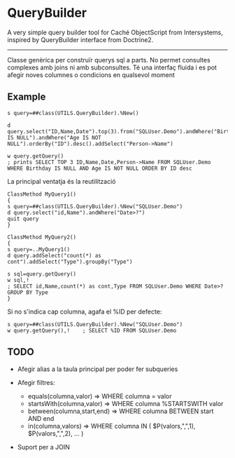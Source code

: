 QueryBuilder
============

A very simple query builder tool for Caché ObjectScript from Intersystems, inspired by QueryBuilder interface from Doctrine2.

------------------------

Classe genèrica per construïr querys sql a parts. No permet consultes complexes amb joins ni amb subconsultes.
Té una interfaç fluida i es pot afegir noves columnes o condicions en qualsevol moment

## Example ##

	s query=##class(UTILS.QueryBuilder).%New()	
	
    d query.select("ID,Name,Date").top(3).from("SQLUser.Demo").andWhere("Birthday IS NULL").andWhere("Age IS NOT NULL").orderBy("ID").desc().addSelect("Person->Name")		
	
    w query.getQuery()  
    ; prints SELECT TOP 3 ID,Name,Date,Person->Name FROM SQLUser.Demo WHERE Birthday IS NULL AND Age IS NOT NULL ORDER BY ID desc


La principal ventatja és la reutilització

    ClassMethod MyQuery1()
    {	
    s query=##class(UTILS.QueryBuilder).%New("SQLUser.Demo")
    d query.select("id,Name").andWhere("Date>?")
    quit query
    }
    
    ClassMethod MyQuery2()
    {
    s query=..MyQuery1()	
    d query.addSelect("count(*) as cont").addSelect("Type").groupBy("Type")
    
    s sql=query.getQuery()
    w sql,!   
    ; SELECT id,Name,count(*) as cont,Type FROM SQLUser.Demo WHERE Date>? GROUP BY Type
    }

Si no s'indica cap columna, agafa el %ID per defecte:

    s query=##class(UTILS.QueryBuilder).%New("SQLUser.Demo")
    w query.getQuery(),!    ; SELECT %ID FROM SQLUser.Demo

## TODO ##

- Afegir alias a la taula principal per poder fer subqueries
- Afegir filtres:
	- equals(columna,valor) => WHERE columna = valor</li>
	- startsWith(columna,valor) => WHERE columna %STARTSWITH valor</li>
	- between(columna,start,end) => WHERE columna BETWEEN start AND end</li>
	- in(columna,valors) => WHERE columna IN ( $P(valors,",",1), $P(valors,",",2), ... )

- Suport per a JOIN
